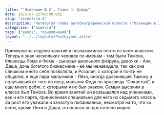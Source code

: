 ```yaml
---
title: "'Освенцим № 2'. Глава 4: Дождь"
date: 2023-07-22T00:00:00Z
slug: "osventsim-4"
description: "Четвертая глава автобиографической повести \"Освенцим № 2\""
categories: ["повести"]
tags: ["школа", "приключения"]
layout: "../../layouts/PostLayout.astro"
---
```

Примерно за неделю занятий я познакомился почти со всем классом. Теперь я знал нескольких человек по именам - там были Тимоха, близнецы Рома и Фома - сыновья школьного физрука, девочки - Аня, Даша, дочь богатого бизнесмена - её мы ненавидели, так как она слишком много себе позволяла, и Розалия, с которой я почти не общался, и еще пара мальчиков - Лёха, иногда дразнивший Тимоху и получавший от того по носу, мальчик Федя по прозвищу “Очкастый”, и еще много ребят, с которыми я не был знаком.
Самым высоким в классе был Тимоха. Во время занятий он возвышался над учениками, как и его парта, принесённая специально для него из седьмого класса. За рост его уважали и зачастую побаивались, несмотря на то, что ко всем, кроме Лехи и Даши, относился он достаточно мирно.

